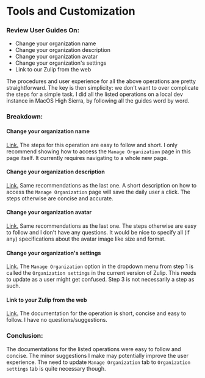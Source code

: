 # Tools and Customization

### Review User Guides On:
 - Change your organization name
 - Change your organization description
 - Change your organization avatar
 - Change your organization's settings
 - Link to our Zulip from the web

The procedures and user experience for all the above operations are pretty straightforward.
The key is then simplicity: we don't want to over complicate the steps for a simple task.
I did all the listed operations on a local dev instance in MacOS High Sierra, by following all the guides word by word.

### Breakdown:
#### Change your organization name
[Link.](https://zulipchat.com/help/change-your-organizations-name)
The steps for this operation are easy to follow and short. I only recommend showing how to access the `Manage Organization` page in this page itself. It currently requires navigating to a whole new page.

#### Change your organization description
[Link.](https://zulipchat.com/help/change-your-organizations-description)
Same recommendations as the last one. A short description on how to access the `Manage Organization` page will save the daily user a click. The steps otherwise are concise and accurate.

#### Change your organization avatar
[Link.](https://zulipchat.com/help/change-your-organizations-avatar)
Same recommendations as the last one. The steps otherwise are easy to follow and I don't have any questions. It would be nice to specify all (if any) specifications about the avatar image like size and format.

#### Change your organization's settings
[Link.](https://zulipchat.com/help/change-your-organization-settings)
The `Manage Organization` option in the dropdown menu from step 1 is called the `Organization settings` in the current version of Zulip. This needs to update as a user might get confused. Step 3 is not necessarily a step as such.

#### Link to your Zulip from the web
[Link.](https://zulipchat.com/help/join-zulip-chat-badge)
The documentation for the operation is short, concise and easy to follow. I have no questions/suggestions.

### Conclusion:
The documentations for the listed operations were easy to follow and concise. The minor suggestions I make may potentially improve the user experience. The need to update `Manage Organization` tab to `Organization settings` tab is quite necessary though.

